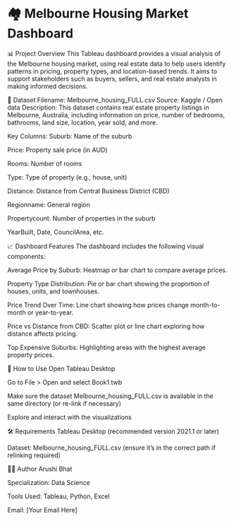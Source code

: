 # 🏘️ Melbourne Housing Market Dashboard

📊 Project Overview
This Tableau dashboard provides a visual analysis of the Melbourne housing market, using real estate data to help users identify patterns in pricing, property types, and location-based trends. It aims to support stakeholders such as buyers, sellers, and real estate analysts in making informed decisions.

📁 Dataset
Filename: Melbourne_housing_FULL.csv
Source: Kaggle / Open data
Description: This dataset contains real estate property listings in Melbourne, Australia, including information on price, number of bedrooms, bathrooms, land size, location, year sold, and more.

Key Columns:
Suburb: Name of the suburb

Price: Property sale price (in AUD)

Rooms: Number of rooms

Type: Type of property (e.g., house, unit)

Distance: Distance from Central Business District (CBD)

Regionname: General region

Propertycount: Number of properties in the suburb

YearBuilt, Date, CouncilArea, etc.

📈 Dashboard Features
The dashboard includes the following visual components:

Average Price by Suburb: Heatmap or bar chart to compare average prices.

Property Type Distribution: Pie or bar chart showing the proportion of houses, units, and townhouses.

Price Trend Over Time: Line chart showing how prices change month-to-month or year-to-year.

Price vs Distance from CBD: Scatter plot or line chart exploring how distance affects pricing.

Top Expensive Suburbs: Highlighting areas with the highest average property prices.

🚀 How to Use
Open Tableau Desktop

Go to File > Open and select Book1.twb

Make sure the dataset Melbourne_housing_FULL.csv is available in the same directory (or re-link if necessary)

Explore and interact with the visualizations

🛠️ Requirements
Tableau Desktop (recommended version 2021.1 or later)

Dataset: Melbourne_housing_FULL.csv (ensure it’s in the correct path if relinking required)

🙋‍♀️ Author
Arushi Bhat

Specialization: Data Science

Tools Used: Tableau, Python, Excel

Email: [Your Email Here]

